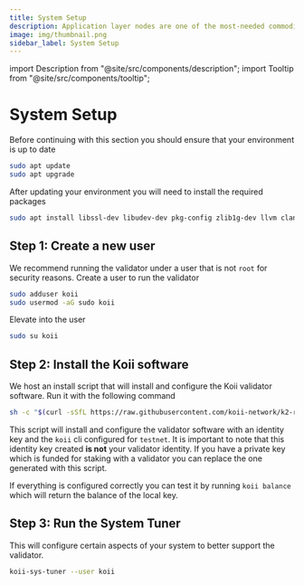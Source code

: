 ```yaml
---
title: System Setup
description: Application layer nodes are one of the most-needed commodities in Web3.
image: img/thumbnail.png
sidebar_label: System Setup
---
```


import Description from "@site/src/components/description";
import Tooltip from "@site/src/components/tooltip";

# System Setup

<Description
  text="This section provides a guide for how to configure your Ubuntu system"
/>

Before continuing with this section you should ensure that your environment is up to date

```bash
sudo apt update
sudo apt upgrade
```

After updating your environment you will need to install the required packages

```bash
sudo apt install libssl-dev libudev-dev pkg-config zlib1g-dev llvm clang
```

## Step 1: Create a new user

We recommend running the validator under a user that is not `root` for security reasons. Create a user to run the validator

```bash
sudo adduser koii
sudo usermod -aG sudo koii
```

Elevate into the user

```bash
sudo su koii
```

## Step 2: Install the Koii software

We host an install script that will install and configure the Koii validator software. Run it with the following command

```bash
sh -c "$(curl -sSfL https://raw.githubusercontent.com/koii-network/k2-release/master/k2-install-init_v1.14.19.sh)"
```

This script will install and configure the validator software with an identity key and the `koii` cli configured for `testnet`. It is important to note that this identity key created **is not** your validator identity. If you have a private key which is funded for staking with a validator you can replace the one generated with this script.

If everything is configured correctly you can test it by running `koii balance` which will return the balance of the local key.

## Step 3: Run the System Tuner

This will configure certain aspects of your system to better support the validator.

```bash
koii-sys-tuner --user koii
```
